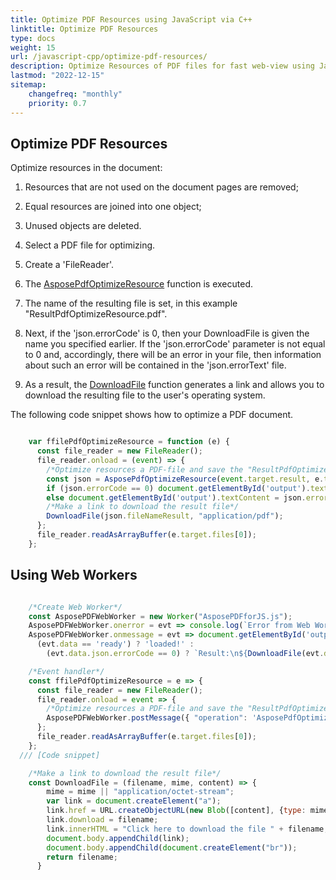 ```yaml
---
title: Optimize PDF Resources using JavaScript via C++ 
linktitle: Optimize PDF Resources
type: docs
weight: 15
url: /javascript-cpp/optimize-pdf-resources/
description: Optimize Resources of PDF files for fast web-view using JavaScript tool.
lastmod: "2022-12-15"
sitemap:
    changefreq: "monthly"
    priority: 0.7
---
```


## Optimize PDF Resources

Optimize resources in the document:

  1. Resources that are not used on the document pages are removed;
  1. Equal resources are joined into one object;
  1. Unused objects are deleted.
 
1. Select a PDF file for optimizing.
1. Create a 'FileReader'.
1. The [AsposePdfOptimizeResource](https://reference.aspose.com/pdf/javascript-cpp/organize/asposepdfoptimizeresource/) function is executed.
1. The name of the resulting file is set, in this example "ResultPdfOptimizeResource.pdf".
1. Next, if the 'json.errorCode' is 0, then your DownloadFile is given the name you specified earlier. If the 'json.errorCode' parameter is not equal to 0 and, accordingly, there will be an error in your file, then information about such an error will be contained in the 'json.errorText' file.
1. As a result, the [DownloadFile](https://reference.aspose.com/pdf/javascript-cpp/misc/downloadfile/) function generates a link and allows you to download the resulting file to the user's operating system.

The following code snippet shows how to optimize a PDF document.

```js

    var ffilePdfOptimizeResource = function (e) {
      const file_reader = new FileReader();
      file_reader.onload = (event) => {
        /*Optimize resources a PDF-file and save the "ResultPdfOptimizeResource.pdf"*/
        const json = AsposePdfOptimizeResource(event.target.result, e.target.files[0].name, "ResultPdfOptimizeResource.pdf");
        if (json.errorCode == 0) document.getElementById('output').textContent = json.fileNameResult;
        else document.getElementById('output').textContent = json.errorText;
        /*Make a link to download the result file*/
        DownloadFile(json.fileNameResult, "application/pdf");
      };
      file_reader.readAsArrayBuffer(e.target.files[0]);
    };
```

## Using Web Workers

```js

    /*Create Web Worker*/
    const AsposePDFWebWorker = new Worker("AsposePDFforJS.js");
    AsposePDFWebWorker.onerror = evt => console.log(`Error from Web Worker: ${evt.message}`);
    AsposePDFWebWorker.onmessage = evt => document.getElementById('output').textContent = 
      (evt.data == 'ready') ? 'loaded!' :
        (evt.data.json.errorCode == 0) ? `Result:\n${DownloadFile(evt.data.json.fileNameResult, "application/pdf", evt.data.params[0])}` : `Error: ${evt.data.json.errorText}`;

    /*Event handler*/
    const ffilePdfOptimizeResource = e => {
      const file_reader = new FileReader();
      file_reader.onload = event => {
        /*Optimize resources a PDF-file and save the "ResultPdfOptimizeResource.pdf" - Ask Web Worker*/
        AsposePDFWebWorker.postMessage({ "operation": 'AsposePdfOptimizeResource', "params": [event.target.result, e.target.files[0].name, "ResultPdfOptimizeResource.pdf"] }, [event.target.result]);
      };
      file_reader.readAsArrayBuffer(e.target.files[0]);
    };
  /// [Code snippet]

    /*Make a link to download the result file*/
    const DownloadFile = (filename, mime, content) => {
        mime = mime || "application/octet-stream";
        var link = document.createElement("a"); 
        link.href = URL.createObjectURL(new Blob([content], {type: mime}));
        link.download = filename;
        link.innerHTML = "Click here to download the file " + filename;
        document.body.appendChild(link); 
        document.body.appendChild(document.createElement("br"));
        return filename;
      }
```